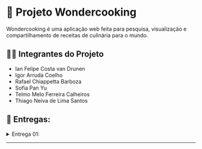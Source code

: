 # 🍰 Projeto Wondercooking

Wondercooking é uma aplicação web feita para pesquisa, visualização e compartilhamento de receitas de culinária para o mundo.

## 👩‍🎓 Integrantes do Projeto

- Ian Felipe Costa van Drunen
- Igor Arruda Coelho
- Rafael Chiappetta Barboza
- Sofia Pan Yu
- Telmo Melo Ferreira Calheiros
- Thiago Neiva de Lima Santos

## 💾 Entregas:

<details>
<summary>Entrega 01:</summary>

## 📝 Jira:

Utilizamos o Jira para criar nosso backlog e nossa primeira sprint com 7 histórias de usuário.

Backlog:
\
<img src="Imagens/Backlog.png" alt = "Backlog" width = "1000">

Quadro sprint:
\
<img src="Imagens/Quadro_sprint.png" alt = "Quadro sprint" width = "1000">

Acesse nosso Jira clicando aqui:
<a href = "https://cesar-team-pz3i66at.atlassian.net/jira/software/projects/WON/boards/34" target = "_blanck"> ir para o Jira</a>

Acesse o nosso documento das histórias de usuário com cenários de validação utilizando BDD:
<a href = "https://docs.google.com/document/d/1IX6r9FOJcd_eR8FyVsrMSKdi9eVuUcwD_jcz5_sBhKQ/edit?tab=t.0" target = "_blanck">ir para o Docs</a>

## 🎨 Figma:

Utilizamos o Figma para crair nosso protótipo de baixa fidelidade e adicionamos o screencast para apresentá-lo.

Visualize nosso protótipo Lo-fi pelo screencast clicando aqui: 
<a href = "https://youtu.be/JA0FdsLmdgc" target = "_blanck">ir para o screencast</a>

Visualize nosso protótipo Lo-fi pelo Figma clicando aqui:
<a href = "https://www.figma.com/design/gEc7YbPocqWbVVGBQgXbeb/Untitled?node-id=1-703&t=F3tTupZ39Z28jbL0-0">ir para o Figma</a>

<summary>Entrega 02:</summary>

Segue abaixo links para acessar a documentação da programação em par:
\
Dupla 001: [Link de acesso.](https://docs.google.com/document/d/1VMShdnzmD7LD9jPJXrcCvs5p0LIE16-E2SSJfQTupZ0/edit?usp=sharing)
Dupla 002:
Dupla 003: 

</details>

---
